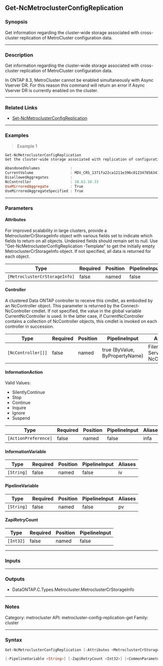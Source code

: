 Get-NcMetroclusterConfigReplication
-----------------------------------

### Synopsis
Get information regarding the cluster-wide storage associated with cross-cluster replication of MetroCluster configuration data.

---

### Description

Get information regarding the cluster-wide storage associated with cross-cluster replication of MetroCluster configuration data.

In ONTAP 8.3, MetroCluster cannot be enabled simultaneously with Async Vserver DR. For this reason this command will return an error if Async Vserver DR is currently enabled on the cluster.

---

### Related Links
* [Set-NcMetroclusterConfigReplication](Set-NcMetroclusterConfigReplication)

---

### Examples
> Example 1

```PowerShell
Get-NcMetroclusterConfigReplication
Get the cluster-wide storage associated with replication of configuration data.

AbandonedVolumes              : 
CurrentVolume                 : MDV_CRS_1371fa22ca1211e396c0123478563412_A
DisallowedAggregates          : 
NcController                  : 10.63.10.33
UseMirroredAggregate          : True
UseMirroredAggregateSpecified : True

```

---

### Parameters
#### **Attributes**
For improved scalability in large clusters, provide a MetroclusterCrStorageInfo object with various fields set to indicate which fields to return on all objects.  Undesired fields should remain set to null.  Use "Get-NcMetroclusterConfigReplication -Template" to get the initially empty MetroclusterCrStorageInfo object.  If not specified, all data is returned for each object.

|Type                         |Required|Position|PipelineInput|
|-----------------------------|--------|--------|-------------|
|`[MetroclusterCrStorageInfo]`|false   |named   |false        |

#### **Controller**
A clustered Data ONTAP controller to receive this cmdlet, as embodied by an NcController object.  This parameter is returned by the Connect-NcController cmdlet.  If not specified, the value in the global variable CurrentNcController is used.  In the latter case, if CurrentNcController contains a collection of NcController objects, this cmdlet is invoked on each controller in succession.

|Type              |Required|Position|PipelineInput                 |Aliases                          |
|------------------|--------|--------|------------------------------|---------------------------------|
|`[NcController[]]`|false   |named   |true (ByValue, ByPropertyName)|Filer<br/>Server<br/>NcController|

#### **InformationAction**

Valid Values:

* SilentlyContinue
* Stop
* Continue
* Inquire
* Ignore
* Suspend

|Type                |Required|Position|PipelineInput|Aliases|
|--------------------|--------|--------|-------------|-------|
|`[ActionPreference]`|false   |named   |false        |infa   |

#### **InformationVariable**

|Type      |Required|Position|PipelineInput|Aliases|
|----------|--------|--------|-------------|-------|
|`[String]`|false   |named   |false        |iv     |

#### **PipelineVariable**

|Type      |Required|Position|PipelineInput|Aliases|
|----------|--------|--------|-------------|-------|
|`[String]`|false   |named   |false        |pv     |

#### **ZapiRetryCount**

|Type     |Required|Position|PipelineInput|
|---------|--------|--------|-------------|
|`[Int32]`|false   |named   |false        |

---

### Inputs

---

### Outputs
* DataONTAP.C.Types.Metrocluster.MetroclusterCrStorageInfo

---

### Notes
Category: metrocluster
API: metrocluster-config-replication-get
Family: cluster

---

### Syntax
```PowerShell
Get-NcMetroclusterConfigReplication [-Attributes <MetroclusterCrStorageInfo>] [-Controller <NcController[]>] [-InformationAction <ActionPreference>] [-InformationVariable <String>] 
```
```PowerShell
[-PipelineVariable <String>] [-ZapiRetryCount <Int32>] [<CommonParameters>]
```
